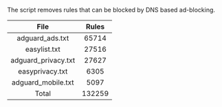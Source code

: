 The script removes rules that can be blocked by DNS based ad-blocking.


| File | Rules |
|:----:|:-----:|
| adguard_ads.txt | 65714 |
| easylist.txt | 27516 |
| adguard_privacy.txt | 27627 |
| easyprivacy.txt | 6305 |
| adguard_mobile.txt | 5097 |
| Total | 132259 |